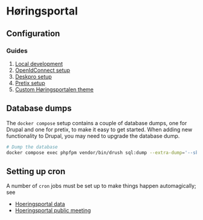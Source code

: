 # Høringsportal

## Configuration

### Guides

1. [Local development](documentation/localDevelopment.md)
2. [OpenIdConnect setup](documentation/openIdConnect.md)
3. [Deskpro setup](web/modules/custom/hoeringsportal_deskpro/README.md)
4. [Pretix setup](documentation/pretix.md)
5. [Custom Høringsportalen theme](web/themes/custom/hoeringsportal/README.md)

## Database dumps

The `docker compose` setup contains a couple of database dumps, one for Drupal
and one for pretix, to make it easy to get started. When adding new
functionality to Drupal, you may need to upgrade the database dump.

```sh
# Dump the database
docker compose exec phpfpm vendor/bin/drush sql:dump --extra-dump='--skip-column-statistics' --structure-tables-list="cache,cache_*,advancedqueue,history,search_*,sessions,watchdog" --gzip --result-file=/app/.docker/drupal/dumps/drupal.sql
```

## Setting up cron

A number of `cron` jobs must be set up to make things happen automagically; see

* [Hoeringsportal data](web/modules/custom/hoeringsportal_data/README.md)
* [Hoeringsportal public meeting](web/modules/custom/hoeringsportal_public_meeting/README.md)

